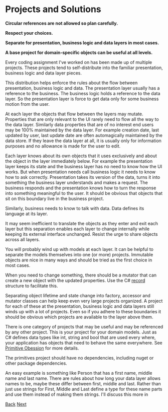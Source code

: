 # Projects and Solutions

**Circular references are not allowed so plan carefully.**

**Respect your choices.**

**Separate for presentation, business logic and data layers in most cases.**

**A base project for domain-specific objects can be useful at all levels.**

Every coding assignment I've worked on has been made up of multiple projects.  These projects tend to self-distribute into the familiar presentation, business logic and data layer pieces.

This distribution helps enforce the rules about the flow between presentation, business logic and data.  The presentation layer usually has a reference to the business.  The business logic holds a reference to the data layer.  So the presentation layer is force to get data only for some business motion from the user.

At each layer the objects that flow between the layers may mutate.  Properties that are only relevant to the UI rarely need to flow all the way to the data layer.  Similarly data properties that are of no  interest end users may be 100% maintained by the data layer.  For example creation date, last updated by user, last update date are often automagically maintained by the data store.  If they leave the data layer at all, it is usually only for information purposes and no allowance is made for the user to edit.

Each layer knows about its own objects that it uses exclusively and about the object in the layer immediately below.  For example the presentation layer keeps its state and the business layer has no need to know how the UI works.  But when presentation needs call business logic it needs to know how to ask correctly.  Presentation takes its version of the data, turns it into something the business layer understands and makes a request.  The business responds and the presentation knows how to turn the response into something meaningful to the user.  It should be obvious that objects that sit on this boundary live in the business project.

Similarly, business needs to know to talk with data.  Data defines its language at its layer.

It may seem inefficient to translate the objects as they enter and exit each layer but this separation enables each layer to change internally while keeping its external interface unchanged.  Resist the urge to share objects across all layers.

You will probably wind up with models at each layer.  It can be helpful to separate the models themselves into one (or more) projects.  Immutable objects are nice in many ways and should be tried as the first choice in most cases.

When you need to change something, there should be a mutator that can create a new object with the updated properties.  Use the C# [record](https://learn.microsoft.com/en-us/dotnet/csharp/whats-new/tutorials/records) structure to facilitate this.

Separating object lifetime and state change into factory, accessor and mutator classes can help keep even very large projects organized.  A project for each of these at the presentation, business logic and data layers still winds up with a lot of projects.  Even so if you adhere to these boundaries it should be obvious which projects are available to the layer above them.

There is one category of projects that may be useful and may be referenced by any other project.  This is your project for your domain models.  Just as C# defines data types like int, string and bool that are used every where, your application has objects that need to behave the same everywhere.  See [Primitive Obession](./primitive_obession.md) for more details.

The primitives project should have no dependencies, including nuget or other package dependencies.

An easy example is something like Person that has a first name, middle name and last name.  There are rules about how long your data layer allows names to be, maybe these differ between first, middle and last.  Rather than just use strings for First, Middle and Last define a type for these name parts and use them instead of making them strings.  I'll discuss this more in 


[Back](./build_and_deploy.md)  [Next](./coding_style.md)
